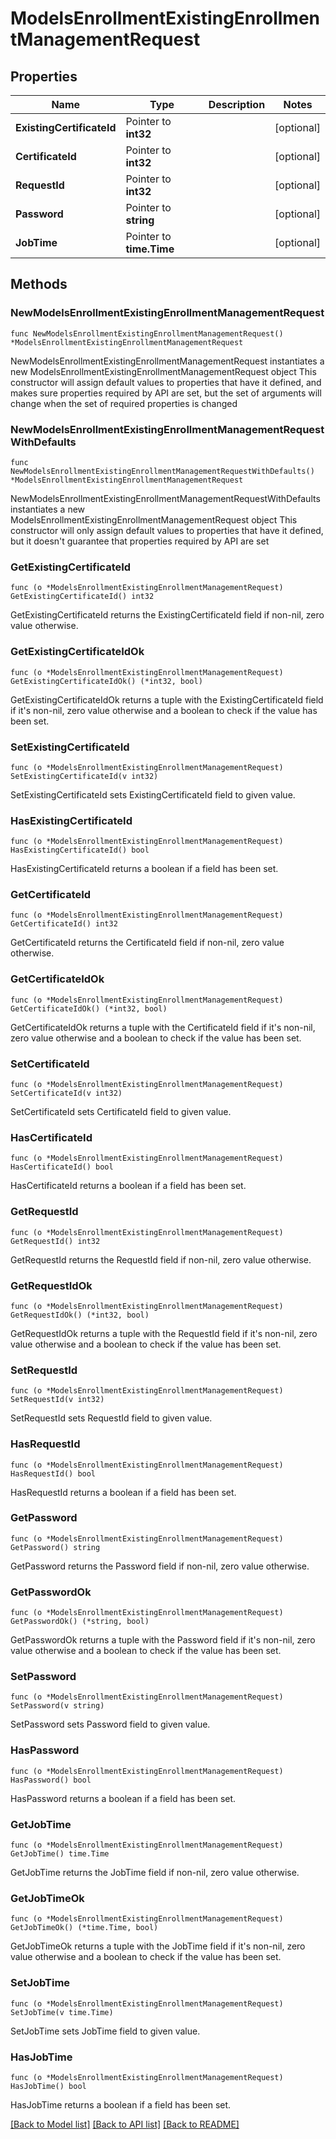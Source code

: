 # ModelsEnrollmentExistingEnrollmentManagementRequest

## Properties

Name | Type | Description | Notes
------------ | ------------- | ------------- | -------------
**ExistingCertificateId** | Pointer to **int32** |  | [optional] 
**CertificateId** | Pointer to **int32** |  | [optional] 
**RequestId** | Pointer to **int32** |  | [optional] 
**Password** | Pointer to **string** |  | [optional] 
**JobTime** | Pointer to **time.Time** |  | [optional] 

## Methods

### NewModelsEnrollmentExistingEnrollmentManagementRequest

`func NewModelsEnrollmentExistingEnrollmentManagementRequest() *ModelsEnrollmentExistingEnrollmentManagementRequest`

NewModelsEnrollmentExistingEnrollmentManagementRequest instantiates a new ModelsEnrollmentExistingEnrollmentManagementRequest object
This constructor will assign default values to properties that have it defined,
and makes sure properties required by API are set, but the set of arguments
will change when the set of required properties is changed

### NewModelsEnrollmentExistingEnrollmentManagementRequestWithDefaults

`func NewModelsEnrollmentExistingEnrollmentManagementRequestWithDefaults() *ModelsEnrollmentExistingEnrollmentManagementRequest`

NewModelsEnrollmentExistingEnrollmentManagementRequestWithDefaults instantiates a new ModelsEnrollmentExistingEnrollmentManagementRequest object
This constructor will only assign default values to properties that have it defined,
but it doesn't guarantee that properties required by API are set

### GetExistingCertificateId

`func (o *ModelsEnrollmentExistingEnrollmentManagementRequest) GetExistingCertificateId() int32`

GetExistingCertificateId returns the ExistingCertificateId field if non-nil, zero value otherwise.

### GetExistingCertificateIdOk

`func (o *ModelsEnrollmentExistingEnrollmentManagementRequest) GetExistingCertificateIdOk() (*int32, bool)`

GetExistingCertificateIdOk returns a tuple with the ExistingCertificateId field if it's non-nil, zero value otherwise
and a boolean to check if the value has been set.

### SetExistingCertificateId

`func (o *ModelsEnrollmentExistingEnrollmentManagementRequest) SetExistingCertificateId(v int32)`

SetExistingCertificateId sets ExistingCertificateId field to given value.

### HasExistingCertificateId

`func (o *ModelsEnrollmentExistingEnrollmentManagementRequest) HasExistingCertificateId() bool`

HasExistingCertificateId returns a boolean if a field has been set.

### GetCertificateId

`func (o *ModelsEnrollmentExistingEnrollmentManagementRequest) GetCertificateId() int32`

GetCertificateId returns the CertificateId field if non-nil, zero value otherwise.

### GetCertificateIdOk

`func (o *ModelsEnrollmentExistingEnrollmentManagementRequest) GetCertificateIdOk() (*int32, bool)`

GetCertificateIdOk returns a tuple with the CertificateId field if it's non-nil, zero value otherwise
and a boolean to check if the value has been set.

### SetCertificateId

`func (o *ModelsEnrollmentExistingEnrollmentManagementRequest) SetCertificateId(v int32)`

SetCertificateId sets CertificateId field to given value.

### HasCertificateId

`func (o *ModelsEnrollmentExistingEnrollmentManagementRequest) HasCertificateId() bool`

HasCertificateId returns a boolean if a field has been set.

### GetRequestId

`func (o *ModelsEnrollmentExistingEnrollmentManagementRequest) GetRequestId() int32`

GetRequestId returns the RequestId field if non-nil, zero value otherwise.

### GetRequestIdOk

`func (o *ModelsEnrollmentExistingEnrollmentManagementRequest) GetRequestIdOk() (*int32, bool)`

GetRequestIdOk returns a tuple with the RequestId field if it's non-nil, zero value otherwise
and a boolean to check if the value has been set.

### SetRequestId

`func (o *ModelsEnrollmentExistingEnrollmentManagementRequest) SetRequestId(v int32)`

SetRequestId sets RequestId field to given value.

### HasRequestId

`func (o *ModelsEnrollmentExistingEnrollmentManagementRequest) HasRequestId() bool`

HasRequestId returns a boolean if a field has been set.

### GetPassword

`func (o *ModelsEnrollmentExistingEnrollmentManagementRequest) GetPassword() string`

GetPassword returns the Password field if non-nil, zero value otherwise.

### GetPasswordOk

`func (o *ModelsEnrollmentExistingEnrollmentManagementRequest) GetPasswordOk() (*string, bool)`

GetPasswordOk returns a tuple with the Password field if it's non-nil, zero value otherwise
and a boolean to check if the value has been set.

### SetPassword

`func (o *ModelsEnrollmentExistingEnrollmentManagementRequest) SetPassword(v string)`

SetPassword sets Password field to given value.

### HasPassword

`func (o *ModelsEnrollmentExistingEnrollmentManagementRequest) HasPassword() bool`

HasPassword returns a boolean if a field has been set.

### GetJobTime

`func (o *ModelsEnrollmentExistingEnrollmentManagementRequest) GetJobTime() time.Time`

GetJobTime returns the JobTime field if non-nil, zero value otherwise.

### GetJobTimeOk

`func (o *ModelsEnrollmentExistingEnrollmentManagementRequest) GetJobTimeOk() (*time.Time, bool)`

GetJobTimeOk returns a tuple with the JobTime field if it's non-nil, zero value otherwise
and a boolean to check if the value has been set.

### SetJobTime

`func (o *ModelsEnrollmentExistingEnrollmentManagementRequest) SetJobTime(v time.Time)`

SetJobTime sets JobTime field to given value.

### HasJobTime

`func (o *ModelsEnrollmentExistingEnrollmentManagementRequest) HasJobTime() bool`

HasJobTime returns a boolean if a field has been set.


[[Back to Model list]](../README.md#documentation-for-models) [[Back to API list]](../README.md#documentation-for-api-endpoints) [[Back to README]](../README.md)


